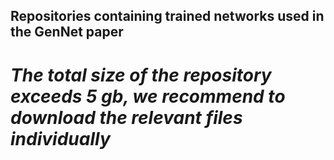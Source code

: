 ## Repositories containing trained networks used in the GenNet paper

# *The total size of the repository exceeds 5 gb, we recommend to download the relevant files individually*
